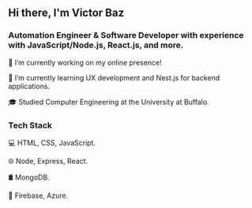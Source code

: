 ## Hi there, I'm Victor Baz

### Automation Engineer & Software Developer with experience with JavaScript/Node.js, React.js, and more.

🔭 I’m currently working on my online presence!

🌱 I’m currently learning UX development and Nest.js for backend applications.

🎓 Studied Computer Engineering at the University at Buffalo.



### Tech Stack

💻 HTML, CSS, JavaScript.

🌐 Node, Express, React.

🛢 MongoDB.

🔧 Firebase, Azure.
